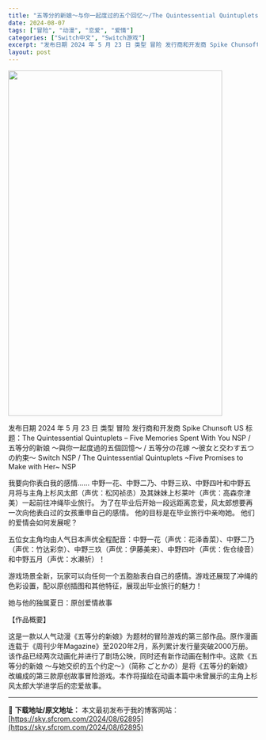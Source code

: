 ```yaml
---
title: "五等分的新娘～与你一起度过的五个回忆～/The Quintessential Quintuplets – Five Memories Spent With You Switch NSP中文 8G"
date: 2024-08-07
tags: ["冒险", "动漫", "恋爱", "爱情"]
categories: ["Switch中文", "Switch游戏"]
excerpt: "发布日期 2024 年 5 月 23 日 类型 冒险 发行商和开发商 Spike Chunsoft US 标题：The Quintessential Quintuplets – Five Memories Spent With You NSP / 五等分的新娘 ～與你一起度過的五個回憶～ / 五等分&hellip;"
layout: post
---
```


<img class="aligncenter size-full wp-image-62896" src="https://sky.sfcrom.com/wp-content/uploads/2024/08/2024080703302697.webp" alt="" width="432" height="698" />

发布日期	2024 年 5 月 23 日
类型	冒险
发行商和开发商 Spike Chunsoft US
标题：The Quintessential Quintuplets – Five Memories Spent With You NSP / 五等分的新娘 ～與你一起度過的五個回憶～ / 五等分の花嫁 ～彼女と交わす五つの約束～ Switch NSP / The Quintessential Quintuplets ~Five Promises to Make with Her~ NSP

我要向你表白我的感情……
中野一花、中野二乃、中野三玖、中野四叶和中野五月将与主角上杉风太郎（声优：松冈祯丞）及其妹妹上杉莱叶（声优：高森奈津美）一起前往冲绳毕业旅行。
为了在毕业后开始一段远距离恋爱，风太郎想要再一次向他表白过的女孩重申自己的感情。
他的目标是在毕业旅行中亲吻她。
他们的爱情会如何发展呢？

五位女主角均由人气日本声优全程配音：中野一花（声优：花泽香菜）、中野二乃（声优：竹达彩奈）、中野三玖（声优：伊藤美来）、中野四叶（声优：佐仓绫音）和中野五月（声优：水濑祈）！

游戏场景全新，玩家可以向任何一个五胞胎表白自己的感情。游戏还展现了冲绳的色彩设置，配以原创插图和其他特征，展现出毕业旅行的魅力！

她与他的独属夏日：原创爱情故事

【作品概要】

这是一款以人气动漫《五等分的新娘》为题材的冒险游戏的第三部作品。原作漫画连载于《周刊少年Magazine》至2020年2月，系列累计发行量突破2000万册。该作品已经两次动画化并进行了剧场公映，同时还有新作动画在制作中。这款《五等分的新娘 ～与她交织的五个约定～》（简称 ごとかの）是将《五等分的新娘》改编成的第三款原创故事冒险游戏。本作将描绘在动画本篇中未曾展示的主角上杉风太郎大学进学后的恋爱故事。

---
📖 **下载地址/原文地址：** 本文最初发布于我的博客网站：[https://sky.sfcrom.com/2024/08/62895](https://sky.sfcrom.com/2024/08/62895)
